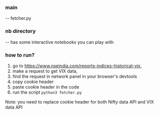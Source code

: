 ### main
-- fetcher.py

### nb directory
-- has some interactive notebooks you can play with

### how to run?
1. go to https://www.nseindia.com/reports-indices-historical-vix,
2. make a request to get VIX data,
3. find the request in network panel in your browser's devtools
4. copy cookie header
5. paste cookie header in the code
6. run the script `python3 fetcher.py`

Note: you need to replace cookie header for both Nifty data API and VIX data API
